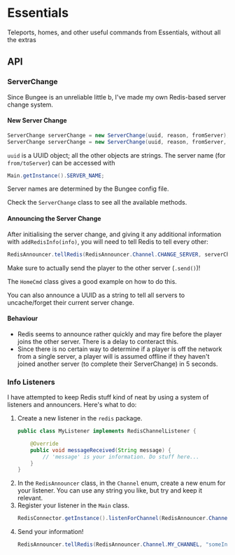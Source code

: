 # Essentials
Teleports, homes, and other useful commands from Essentials, without all the extras

## API
### ServerChange
Since Bungee is an unreliable little b, I've made my own Redis-based server change system.
#### New Server Change
```java
ServerChange serverChange = new ServerChange(uuid, reason, fromServer);
ServerChange serverChange = new ServerChange(uuid, reason, fromServer, toServer);
```
`uuid` is a UUID object; all the other objects are strings. The server name (for `from/toServer`) can be accessed with
```java
Main.getInstance().SERVER_NAME;
```
Server names are determined by the Bungee config file.

Check the `ServerChange` class to see all the available methods.

#### Announcing the Server Change
After initialising the server change, and giving it any additional information with `addRedisInfo(info)`, you will need
to tell Redis to tell every other:
```java
RedisAnnouncer.tellRedis(RedisAnnouncer.Channel.CHANGE_SERVER, serverChange.toString());
```
Make sure to actually send the player to the other server (`.send()`)!

The `HomeCmd` class gives a good example on how to do this.

You can also announce a UUID as a string to tell all servers to uncache/forget their current server change.

#### Behaviour
- Redis seems to announce rather quickly and may fire before the player joins the other server. There is a delay to
conteract this.
- Since there is no certain way to determine if a player is off the network from a single server, a player will is
assumed offline if they haven't joined another server (to complete their ServerChange) in 5 seconds. 

### Info Listeners
I have attempted to keep Redis stuff kind of neat by using a system of listeners and announcers. Here's what to do:
1. Create a new listener in the `redis` package.
    ```java
    public class MyListener implements RedisChannelListener {
    
        @Override
        public void messageReceived(String message) {
            // 'message' is your information. Do stuff here...
        }
    }
    ```
2. In the `RedisAnnouncer` class, in the `Channel` enum, create a new enum for your listener. You can use any string you
like, but try and keep it relevant. 
3. Register your listener in the `Main` class.
    ```java
    RedisConnector.getInstance().listenForChannel(RedisAnnouncer.Channel.MY_CHANNEL.getChannel(), new MyListener());
    ```
4. Send your information!
    ```java
    RedisAnnouncer.tellRedis(RedisAnnouncer.Channel.MY_CHANNEL, "someInformation");
    ```
